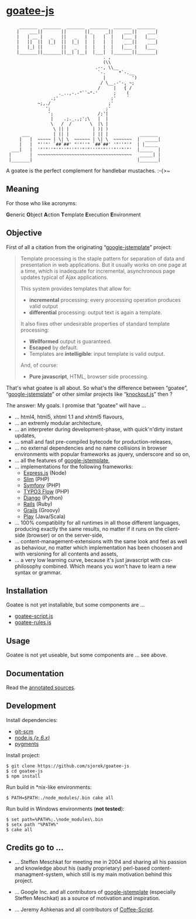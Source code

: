 
[goatee-js](http://sjorek.github.io/goatee-js/)
===============================================

         _______  _______  _______  _______  _______  _______
        |    ___||       ||       ||_     _||    ___||    ___|
        |   | __ |   _   ||   _   |  |   |  |   |___ |   |___
        |   ||  ||  |_|  ||  |_|  |  |   |  |    ___||    ___|
        |   |_| ||       ||   _   |  |   |  |   |___ |   |___
        |_______||_______||__| |__|  |___|  |_______||_______|
                                         . ,
                                         (\\
                                      .--, \\__
                                       `-.     *`-.__
                                         |          ')
                                        / \__.-'-, ~;
                                       /     |   { /
                        ._..,-.-"``~"-'      ;    (
                     .;'                    ;'    ´
                ~;,./                      ;'
                   ';                     ;'
                    ';                 /;'|
                     |    .;._.,;';\   |  |
                     \   /  /       \  |\ |
                      \ || |         | )| )
          ___         | || |         | || |            _______
         |   |  ~~~~~ | \| \  ~~~~~~ | \| \  ~~~~~~~  |  _____|
         |   |  "''"' `##`##' "'"''" `##`##' '"''"'"  | |_____
      ___|   |  '"'"''"'"''"''"''"'"'''"'"'''"''"'"'  |_____  |
     |       |  ~~~~~~~~~~~~~~~~~~~~~~~~~~~~~~~~~~~~   _____| |
     |_______|                                        |_______|

A goatee is the perfect complement for handlebar mustaches. :-{>~

## Meaning

For those who like acronyms:

  **G**eneric **O**bject **A**ction **T**emplate **E**xecution **E**nvironment

## Objective

First of all a citation from the originating
“[google-jstemplate](http://code.google.com/p/google-jstemplate/)” project:

> Template processing is the staple pattern for separation of data and
  presentation in web applications. But it usually works on one page at
  a time, which is inadequate for incremental, asynchronous page updates
  typical of Ajax applications.
>
> This system provides templates that allow for:
>
> - **incremental** processing: every processing operation produces valid output
> - **differential** processing: output text is again a template.
>
> It also fixes other undesirable properties of standard template processing:
>
> - **Wellformed** output is guaranteed.
> - **Escaped** by default.
> - Templates are **intelligible**: input template is valid output.
>
> And, of course:
>
> - **Pure javascript**, HTML, browser side processing.

That's what goatee is all about. So what's the difference between “goatee”,
“[google-jstemplate](http://code.google.com/p/google-jstemplate/)” or other
similar projects like “[knockout.js](http://knockoutjs.com)” then ?

The answer: My goals. I promise that “goatee” will have …

- … html4, html5, xhtml 1.1 and xhtml5 flavours,
- … an extremly modular architecture,
- … an interpreter during development-phase, with quick'n'dirty instant updates,
- … small and fast pre-compiled bytecode for production-releases,
- … no external dependencies and no name collisions in browser environments with
  popular frameworks as jquery, underscore and so on,
- … all the features of
  [google-jstemplate](http://code.google.com/p/google-jstemplate/),
- … implementations for the following frameworks:
  - [Express.js](http://expressjs.com) (Node)
  - [Slim](http://www.slimframework.com) (PHP)
  - [Symfony](http://symfony.com) (PHP)
  - [TYPO3 Flow](http://flow.typo3.org) (PHP)
  - [Django](https://www.djangoproject.com) (Python)
  - [Rails](http://rubyonrails.org) (Ruby)
  - [Grails](http://grails.org) (Groovy)
  - [Play](http://www.playframework.com) (Java/Scala)
- … 100% compatiblity for all runtimes in all those different languages,
  producing exactly the same results, no matter if it runs on the client-
  side (browser) or on the server-side,
- … content-management-extensions with the same look and feel as well as
  behaviour, no matter which implementation has been choosen and with
  versioning for all contents and assets,
- … a very low learning curve, because it's just javascript with css-philosophy
  combined. Which means you won't have to learn a new syntax or grammar.

## Installation

Goatee is not yet installable, but some components are …

- [goatee-script.js](http://sjorek.github.io/goatee-script.js)
- [goatee-rules.js](http://sjorek.github.io/goatee-rules.js)

## Usage

Goatee is not yet useable, but some components are … see above.

## Documentation

Read the [annotated sources](http://sjorek.github.io/goatee.js/doc/).

## Development

Install dependencies:

- [git-scm](http://git-scm.com)
- [node.js *(≥ 6.x)*](http://nodejs.org)
- [pygments](http://pygments.org)

Install project:

    $ git clone https://github.com/sjorek/goatee-js
    $ cd goatee-js
    $ npm install

Run build in *nix-like environments:

    $ PATH=$PATH:./node_modules/.bin cake all

Run build in Windows environments (**not tested**):

    $ set path=%PATH%;.\node_modules\.bin
    $ setx path "%PATH%"
    $ cake all

## Credits go to …

- … Steffen Meschkat for meeting me in 2004 and sharing all his passion and
  knowledge about his (sadly proprietary) perl-based content-managment-system,
  which still is my main motivation behind this project.

- … Google Inc. and all contributors
  of [google-jstemplate](http://code.google.com/p/google-jstemplate/)
  (especially Steffen Meschkat) as a source of motivation and inspiration.

- … Jeremy Ashkenas and all contributors of
  [Coffee-Script](http://coffeescript.org/).
